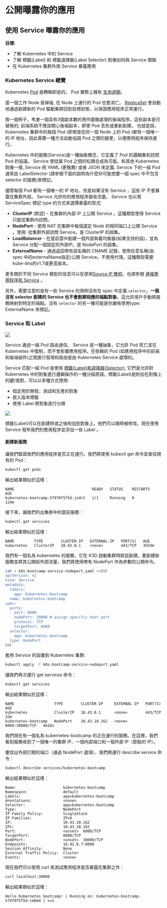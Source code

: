 # 公開曝露你的應用

## 使用 Service 曝露你的應用

**目標:**

- 了解 Kubernetes 中的 Service
- 了解 標籤(Label) 和 標籤選擇器(Label Selector) 對像如何與 Service 關聯
- 在 Kubernetes 集群外用 Service 暴露應用

### Kubernetes Service 總覽

Kubernetes [Pod](https://kubernetes.io/zh-cn/docs/concepts/workloads/pods/) 是轉瞬即逝的。 Pod 實際上擁有 [生命週期](https://kubernetes.io/zh-cn/docs/concepts/workloads/pods/pod-lifecycle/)。

當一個工作 Node 掛掉後, 在 Node 上運行的 Pod 也會消亡。 [ReplicaSet](https://kubernetes.io/zh-cn/docs/concepts/workloads/controllers/replicaset/) 會自動地通過創建新的 Pod 驅動集群回到目標狀態，以保證應用程序正常運行。

換一個例子，考慮一個具有3個副本數的用作圖像處理的後端程序。這些副本是可替換的; 前端系統不應該關心後端副本，即使 Pod 丟失或重新創建。
也就是說，Kubernetes 集群中的每個 Pod (即使是在同一個 Node 上的 Pod )都有一個唯一的 IP 地址，因此需要一種方法自動協調 Pod 之間的變更，以便應用程序保持運行。

Kubernetes 中的服務(Service)是一種抽象概念，它定義了 Pod 的邏輯集和訪問 Pod 的協議。 Service 使從屬 Pod 之間的松耦合成為可能。和其他 Kubernetes 對像一樣, Service 用 YAML (更推薦) 或者 JSON 來定義. Service 下的一組 Pod 通常由 LabelSelector (請參閱下面的說明為什麼你可能想要一個 spec 中不包含 selector 的服務)來標記。

儘管每個 Pod 都有一個唯一的 IP 地址，但是如果沒有 Service ，這些 IP 不會暴露在集群外部。 Service 允許你的應用程序接收流量。 Service 也以用 ServiceSpec 標記 type 的方式來選撢暴露的型式:

- **ClusterIP** (默認) - 在集群的內部 IP 上公開 Service 。這種類型使得 Service 只能從集群內訪問。
- **NodePort** - 使用 NAT 在集群中每個選定 Node 的相同端口上公開 Service 。使用<NodeIP>:<NodePort> 從集群外部訪問 Service。是 ClusterIP 的超集。
- **LoadBalancer** - 在當前雲中創建一個外部負載均衡器(如果支持的話)，並為 Service 分配一個固定的外部IP。是 NodePort 的超集。
- **ExternalName** - 通過返回帶有該名稱的 CNAME 記錄，使用任意名稱(由 spec 中的externalName指定)公開 Service。不使用代理。這種類型需要kube-dns的v1.7或更高版本。

更多關於不同 Service 類型的信息可以在使用[Source IP 教程](https://kubernetes.io/zh-cn/docs/tutorials/services/source-ip/)。也請參閱 [連接應用程序和 Service](https://kubernetes.io/zh-cn/docs/concepts/services-networking/connect-applications-service) 。

另外，需要注意的是有一些 Service 的用例沒有在 spec 中定義 `selector`。**一個沒有 selector 創建的 Service 也不會創建相應的端點對象**。這允許用戶手動將服務映射到特定的端點。沒有 `selector` 的另一種可能是你嚴格使用type: ExternalName 來標記。

### Service 和 Label

![](./assets/module_04_services.svg)

Service 通過一組 Pod 路由通信。 Service 是一種抽象，它允許 Pod 死亡並在 Kubernetes 中復制，而不會影響應用程序。在依賴的 Pod (如應用程序中的前端和後端組件)之間進行發現和路由是由 Kubernetes Service 處理的。

Service 匹配一組 Pod 是使用 [標籤(Label)和選擇器(Selector)](https://kubernetes.io/zh-cn/docs/concepts/overview/working-with-objects/labels), 它們是允許對 Kubernetes 中的對象進行邏輯操作的一種分組原語。標籤(Label)是附加在對像上的鍵/值對，可以以多種方式使用:

- 指定用於開發，測試和生產的對象
- 嵌入版本標籤
- 使用 Label 將對象進行分類

![](./assets/module_04_labels.svg)

標籤(Label)可以在創建時或之後附加到對象上。他們可以隨時被修改。現在使用 Service 發布我們的應用程序並添加一些 Label 。

#### 創建新服務

讓我們驗證我們的應用程序是否正在運行。我們將使用 kubectl get 命令並查找現有的 Pod：

```bash
kubectl get pods
```

輸出結果類似於這樣：

```
NAME                                   READY   STATUS    RESTARTS   AGE
kubernetes-bootcamp-57978f5f5d-jsdct   1/1     Running   0          124m
```

接下來，讓我們列出集群中的當前服務：

```bash
kubectl get services
```

輸出結果類似於這樣：

```
NAME         TYPE        CLUSTER-IP   EXTERNAL-IP   PORT(S)   AGE
kubernetes   ClusterIP   10.43.0.1    <none>        443/TCP   3h54m
```

我們有一個名為 kubernetes 的服務，它在 K3D 啟動集群時默認創建。要創建新服務並將其公開給外部流量，我們將使用帶有 NodePort 作為參數的公開命令。


```bash title="k8s-bootcamp-service-nodeport.yaml" hl_lines="11"
cat > k8s-bootcamp-service-nodeport.yaml <<EOF
apiVersion: v1
kind: Service
metadata:
  labels:
    app: kubernetes-bootcamp
  name: kubernetes-bootcamp
spec:
  ports:
  - port: 8080
    nodePort: 30000 # assign specific host port
    protocol: TCP
    targetPort: 8080
  selector:
    app: kubernetes-bootcamp
  type: NodePort
EOF
```

套用 Service 的設置到 Kubernetes 集群:

```bash
kubectl apply -f k8s-bootcamp-service-nodeport.yaml
```

讓我們再次運行 get services 命令：

```bash
kubectl get services
```

輸出結果類似於這樣：

```
NAME                  TYPE        CLUSTER-IP     EXTERNAL-IP   PORT(S)          AGE
kubernetes            ClusterIP   10.43.0.1      <none>        443/TCP          32m
kubernetes-bootcamp   NodePort    10.43.10.162   <none>        8080:30000/TCP   4m18s
```

我們現在有一個名為 kubernetes-bootcamp 的正在運行的服務。在這裡，我們看到服務收到了一個唯一的集群 IP、一個內部端口和一個外部 IP（節點的 IP）。

要找出外部打開的端口（通過 NodePort 選項），我們將運行 describe service 命令：

```bash
kubectl describe services/kubernetes-bootcamp
```

輸出結果類似於這樣：

```hl_lines="13"
Name:                     kubernetes-bootcamp
Namespace:                default
Labels:                   app=kubernetes-bootcamp
Annotations:              <none>
Selector:                 app=kubernetes-bootcamp
Type:                     NodePort
IP Family Policy:         SingleStack
IP Families:              IPv4
IP:                       10.43.10.162
IPs:                      10.43.10.162
Port:                     <unset>  8080/TCP
TargetPort:               8080/TCP
NodePort:                 <unset>  30000/TCP
Endpoints:                10.42.0.7:8080
Session Affinity:         None
External Traffic Policy:  Cluster
Events:                   <none>
```

現在我們可以使用 curl 來測試應用程序是否暴露在集群之外：

```bash
curl localhost:30000
```

輸出結果類似於這樣：

```
Hello Kubernetes bootcamp! | Running on: kubernetes-bootcamp-57978f5f5d-cmbm4 | v=1
```

